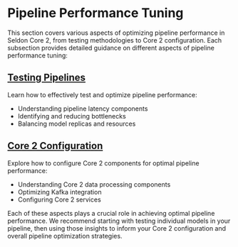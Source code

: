 # Pipeline Performance Tuning

This section covers various aspects of optimizing pipeline performance in Seldon Core 2, from testing methodologies to Core 2 configuration. Each subsection provides detailed guidance on different aspects of pipeline performance tuning:

## [Testing Pipelines](testing-pipelines.md)
Learn how to effectively test and optimize pipeline performance:
- Understanding pipeline latency components
- Identifying and reducing bottlenecks
- Balancing model replicas and resources

## [Core 2 Configuration](core-2-configuration.md)
Explore how to configure Core 2 components for optimal pipeline performance:
- Understanding Core 2 data processing components
- Optimizing Kafka integration
- Configuring Core 2 services

Each of these aspects plays a crucial role in achieving optimal pipeline performance. We recommend starting with testing individual models in your pipeline, then using those insights to inform your Core 2 configuration and overall pipeline optimization strategies.
